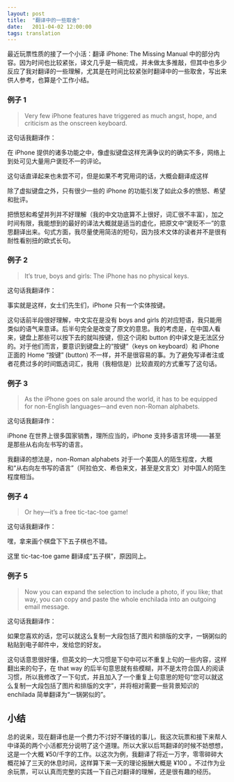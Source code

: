 ```yaml
---
layout: post
title:  "翻译中的一些取舍"
date:   2011-04-02 12:00:00
tags: translation
---
```



最近玩票性质的接了一个小活：翻译 iPhone: The Missing Manual 中的部分内容。因为时间也比较紧张，译文几乎是一稿完成，并未做太多推敲，但其中也多少反应了我对翻译的一些理解，尤其是在时间比较紧张时翻译中的一些取舍，写出来供人参考，也算是个工作小结。

<!-- more -->

### 例子 1
> Very few iPhone features have triggered as much angst, hope, and criticism as the onscreen keyboard.

这句话我翻译作：

在 iPhone 提供的诸多功能之中，像虚拟键盘这样充满争议的的确实不多，网络上到处可见大量用户褒贬不一的评论。

这句话直译起来也未尝不可，但是如果不考究用词的话，大概会翻译成这样

除了虚拟键盘之外，只有很少一些的 iPhone 的功能引发了如此众多的愤怒、希望和批评。

把愤怒和希望并列并不好理解（我的中文功底算不上很好，词汇很不丰富），加之时间有限，我能想到的最好的译法大概就是适当的虚化，把原文中“褒贬不一”的意思翻译出来。句式方面，我尽量使用简洁的短句，因为技术文体的读者并不是很有耐性看别扭的欧式长句。

### 例子 2
> It’s true, boys and girls: The iPhone has no physical keys.

这句话我翻译作：

事实就是这样，女士们先生们，iPhone 只有一个实体按键。

这句话前半段很好理解，中文实在是没有 boys and girls 的对应短语，我只能用类似的语气来意译。后半句完全是改变了原文的意思。我的考虑是，在中国人看来，键盘上那些可以按下去的就叫按键，但这个词和 button 的中译文是无法区分的。对于他们而言，要意识到键盘上的“按键”（keys on keyboard）和 iPhone 正面的 Home “按键” (button) 不一样，并不是很容易的事。为了避免写译者注或者花费过多的时间甑选词汇，我用（我相信是）比较直观的方式重写了这句话。

### 例子 3
> As the iPhone goes on sale around the world, it has to be equipped for non-English languages—and even non-Roman alphabets.

这句话我翻译作：

iPhone 在世界上很多国家销售，理所应当的，iPhone 支持多语言环境——甚至是那些从右向左书写的语言。

我翻译的想法是，non-Roman alphabets 对于一个美国人的陌生程度，大概和“从右向左书写的语言”（阿拉伯文、希伯来文，甚至是文言文）对中国人的陌生程度相当。

### 例子 4
> Or hey—it’s a free tic-tac-toe game!

这句话我翻译作：

嘿，拿来画个棋盘下下五子棋也不错。

这里 tic-tac-toe game 翻译成“五子棋”，原因同上。

### 例子 5
> Now you can expand the selection to include a photo, if you like; that way, you can copy and paste the whole enchilada into an outgoing email message.

这句话我翻译作：

如果您喜欢的话，您可以就这么复制一大段包括了图片和排版的文字，一锅粥似的粘贴到电子邮件中，发给您的好友。

这句话意思很好懂，但英文的一大习惯是下句中可以不重复上句的一些内容，这样翻出来的句子，在 that way 的后半句意思就有些模糊，并不是太符合国人的阅读习惯，所以我修改了一下句式，并且加入了一个重复上句意思的短句“您可以就这么复制一大段包括了图片和排版的文字”，并将相对需要一些背景知识的 enchilada 简单翻译为“一锅粥似的”。

## 小结
总的说来，现在翻译也是一个费力不讨好不赚钱的事儿，我这次玩票和接下来帮人中译英的两个小活都充分说明了这个道理。所以大家以后骂翻译的时候不妨想想，这是一个大概 ¥50/千字的工作。以这次为例，我翻译了将近一万字，零零碎碎大概花掉了三天的休息时间，这样算下来一天的理论报酬大概是 ¥100 。不过作为业余玩票，可以认真而完整的实践一下自己对翻译的理解，还是很有趣的经历。
